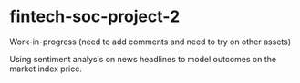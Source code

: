 # fintech-soc-project-2

Work-in-progress (need to add comments and need to try on other assets)

Using sentiment analysis on news headlines to model outcomes on the market index price.
